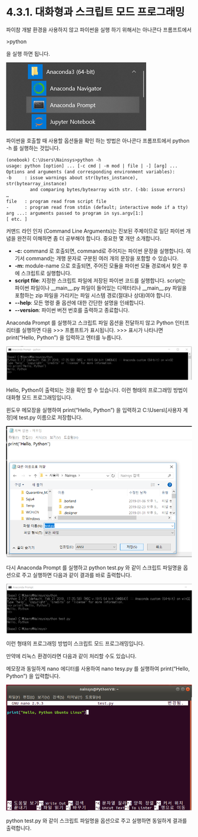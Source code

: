 # 4.3.1. 대화형과 스크립트 모드 프로그래밍

파이참 개발 환경을 사용하지 않고 파이썬을 실행 하기 위해서는 아나콘다 프롬프트에서

\>python

을 실행 하면 됩니다.

![](../../.gitbook/assets/3311.png)

파이썬을 호출할 때 사용할 옵션들을 확인 하는 방법은 아나콘다 프롬프트에서 python -h 를 실행하는 것입니다.

```
(onebook) C:\Users\Nainsys>python -h
usage: python [option] ... [-c cmd | -m mod | file | -] [arg] ...
Options and arguments (and corresponding environment variables):
-b     : issue warnings about str(bytes_instance), str(bytearray_instance)
         and comparing bytes/bytearray with str. (-bb: issue errors)
…
file   : program read from script file
-      : program read from stdin (default; interactive mode if a tty)
arg ...: arguments passed to program in sys.argv[1:]
[ etc. ]
```

커맨드 라인 인자 (Command Line Arguments)는 진보된 주제이므로 일단 파이썬 개념을 완전히 이해하면 좀 더 공부해야 합니다. 중요한 몇 개만 소개합니다.

* **-c:** command 로 호출되면, command로 주어지는 파이썬 문장을 실행합니다. 여기서 command는 개행 문자로 구분된 여러 개의 문장을 포함할 수 있습니다.
* **-m:** module-name 으로 호출되면, 주어진 모듈을 파이썬 모듈 경로에서 찾은 후에 스크립트로 실행합니다.
* **script file**: 지정한 스크립트 파일에 저장된 파이썬 코드를 실행합니다. script는 파이썬 파일이나 \_\_main\_\_.py 파일이 들어있는 디렉터리나 \_\_main\_\_.py 파일을 포함하는 zip 파일을 가리키는 파일 시스템 경로(절대나 상대)여야 합니다.
* **--help**: 모든 명령 줄 옵션에 대한 간단한 설명을 인쇄합니다.
* **--version**: 파이썬 버전 번호를 출력하고 종료합니다.

Anaconda Prompt 를 실행하고 스크립트 파일 옵션을 전달하지 않고 Python 인터프리터를 실행하면 다음 >>> 프롬프트가 표시됩니다. >>> 표시가 나타나면 print(“Hello, Python”) 을 입력하고 엔터를 누릅니다.

![](../../.gitbook/assets/3312.png)

Hello, Python이 출력되는 것을 확인 할 수 있습니다. 이런 형태의 프로그래밍 방법이 대화형 모드 프로그래밍입니다.

윈도우 메모장을 실행하여 print(“Hello, Python”) 을 입력하고 C:\Users\\\[사용자 계정]에 test.py 이름으로 저장합니다.

![](../../.gitbook/assets/3313.png)

다시 Anaconda Prompt 를 실행하고 python test.py 와 같이 스크립트 파일명을 옵션으로 주고 실행하면 다음과 같이 결과를 바로 출력합니다.

![](../../.gitbook/assets/3314.png)

이런 형태의 프로그래밍 방법이 스크립트 모드 프로그래밍입니다.

만약에 리눅스 환경이라면 다음과 같이 처리할 수도 있습니다.

메모장과 동일하게 nano 에디터를 사용하여 nano tesy.py 를 실행하여 print(“Hello, Python”) 을 입력합니다.

![](../../.gitbook/assets/3315.png)

python test.py 와 같이 스크립트 파일명을 옵션으로 주고 실행하면 동일하게 결과를 출력합니다.
